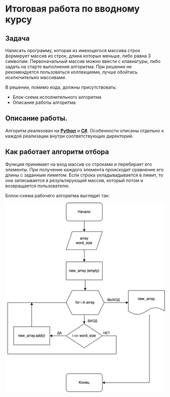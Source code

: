 # Итоговая работа по вводному курсу 

## Задача
Написать программу, которая из имеющегося массива строк формирует массив из строк, длина которых меньше, либо равна 3 символам. Первоначальный массив можно ввести с клавиатуры, либо задать на старте выполнения алгоритма. При решении не рекомендуется пользоваться коллекциями, лучше обойтись исключительно массивами.

В решении, помимо кода, должны присутствовать:
- Блок-схема исполнительного алгоритма
- Описание работы алгоритма

## Описание работы.

Алгоритм реализован на [**Python**](./app) и [**C#**](./app_c%23). Особенности описаны отдельно к каждой реализации внутри соответствующих директорий.

## Как работает алгоритм отбора

Функция принимает на вход массив со строками и перебирает его элементы. При получение каждого элемента происходит сравнение его длины с заданным лимитом. Если строка укладывадывается в лимит, то она записывается в результирующий массив, который потом и возвращается пользователю.

Бллок-схема рабочего алгоритма выглядит так:

![БлокСхема](./BlockScheme.jpg)

